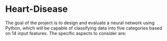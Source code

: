 # Heart-Disease
The goal of the project is to design and evaluate a neural network using Python, which will be capable of classifying data into five categories based on 14 input features. The specific aspects to consider are:
